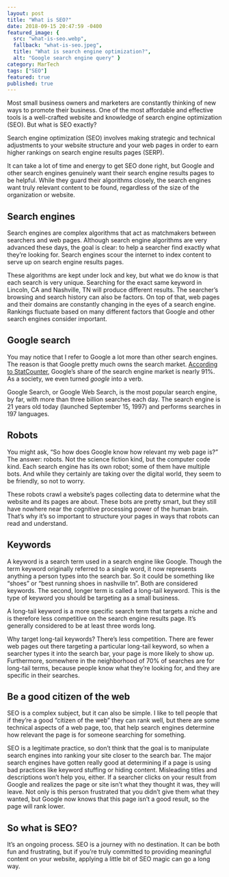 ```yaml
---
layout: post
title: "What is SEO?"
date: 2018-09-15 20:47:59 -0400
featured_image: {
  src: "what-is-seo.webp",
  fallback: "what-is-seo.jpeg",
  title: "What is search engine optimization?",
  alt: "Google search engine query" }
category: MarTech
tags: ["SEO"]
featured: true
published: true
---
```


Most small business owners and marketers are constantly thinking of new ways to promote their business. One of the most affordable and effective tools is a well-crafted website and knowledge of search engine optimization (SEO). But what is SEO exactly?

Search engine optimization (SEO) involves making strategic and technical adjustments to your website structure and your web pages in order to earn higher rankings on search engine results pages (SERP).

It can take a lot of time and energy to get SEO done right, but Google and other search engines genuinely want their search engine results pages to be helpful. While they guard their algorithms closely, the search engines want truly relevant content to be found, regardless of the size of the organization or website.

## Search engines

Search engines are complex algorithms that act as matchmakers between searchers and web pages. Although search engine algorithms are very advanced these days, the goal is clear: to help a searcher find exactly what they’re looking for. Search engines scour the internet to index content to serve up on search engine results pages.

These algorithms are kept under lock and key, but what we do know is that each search is very unique. Searching for the exact same keyword in Lincoln, CA and Nashville, TN will produce different results. The searcher’s browsing and search history can also be factors. On top of that, web pages and their domains are constantly changing in the eyes of a search engine. Rankings fluctuate based on many different factors that Google and other search engines consider important.

## Google search

You may notice that I refer to Google a lot more than other search engines. The reason is that Google pretty much owns the search market. [According to StatCounter](http://gs.statcounter.com/search-engine-market-share), Google’s share of the search engine market is nearly 91%. As a society, we even turned *google* into a verb.

Google Search, or Google Web Search, is the most popular search engine, by far, with more than three billion searches each day. The search engine is 21 years old today (launched September 15, 1997) and performs searches in 197 languages.

## Robots

You might ask, “So how does Google know how relevant my web page is?” The answer: robots. Not the science fiction kind, but the computer code kind. Each search engine has its own robot; some of them have multiple bots. And while they certainly are taking over the digital world, they seem to be friendly, so not to worry.

These robots crawl a website’s pages collecting data to determine what the website and its pages are about. These bots are pretty smart, but they still have nowhere near the cognitive processing power of the human brain. That’s why it’s so important to structure your pages in ways that robots can read and understand.

## Keywords

A keyword is a search term used in a search engine like Google. Though the term keyword originally referred to a single word, it now represents anything a person types into the search bar. So it could be something like “shoes” or “best running shoes in nashville tn”. Both are considered keywords. The second, longer term is called a long-tail keyword. This is the type of keyword you should be targeting as a small business.

A long-tail keyword is a more specific search term that targets a niche and is therefore less competitive on the search engine results page. It’s generally considered to be at least three words long.

Why target long-tail keywords? There’s less competition. There are fewer web pages out there targeting a particular long-tail keyword, so when a searcher types it into the search bar, your page is more likely to show up. Furthermore, somewhere in the neighborhood of 70% of searches are for long-tail terms, because people know what they’re looking for, and they are specific in their searches.

## Be a good citizen of the web

SEO is a complex subject, but it can also be simple. I like to tell people that if they’re a good “citizen of the web” they can rank well, but there are some technical aspects of a web page, too, that help search engines determine how relevant the page is for someone searching for something.

SEO is a legitimate practice, so don’t think that the goal is to manipulate search engines into ranking your site closer to the search bar. The major search engines have gotten really good at determining if a page is using bad practices like keyword stuffing or hiding content. Misleading titles and descriptions won’t help you, either. If a searcher clicks on your result from Google and realizes the page or site isn’t what they thought it was, they will leave. Not only is this person frustrated that you didn’t give them what they wanted, but Google now knows that this page isn’t a good result, so the page will rank lower.

## So what is SEO?

It’s an ongoing process. SEO is a journey with no destination. It can be both fun and frustrating, but if you’re truly committed to providing meaningful content on your website, applying a little bit of SEO magic can go a long way.